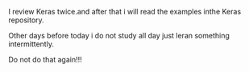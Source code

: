 I review Keras twice.and after that i will read the examples inthe Keras repository.

Other days before today i do not study all day just leran something intermittently.

Do not do that again!!!